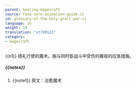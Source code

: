 ```yaml
---
parent: healing-magecraft
source: fate-zero-animation-guide-ii
id: glossary-of-the-holy-grail-war-ii
language: zh
weight: 19
translation: "vt789123"
category:
- magecraft
---
```


{{n1}}
绮礼行使的魔术。施与同时臣战斗中受伤的雁夜的应急措施。

##### {{notes}}

1. {{note1}} 原文：治愈魔术

